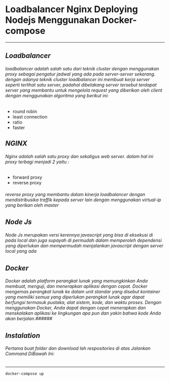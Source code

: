 # **Loadbalancer Nginx Deploying Nodejs Menggunakan Docker-compose** # 

______

## **_Loadbalancer_** ##
###### loadbalancer adalah salah satu dari teknik cluster dengan menggunakan proxy sebagai pengatur jadwal yang ada pada server-server sekarang. dengan adanya teknik cluster loadbalancer ini membuat kerja server seperti terlihat satu server, padahal dibelakang server tersebut terdapat server yang membantu untuk mengelola request yang diberikan oleh client dengan menggunakan algoritma yang berikut ini: ######
- round robin
- least connection
- ratio
- faster

## **_NGINX_** ##
###### Nginx adalah salah satu proxy dan sekaligus web server. dalam hal ini proxy terbagi menjadi 2 yaitu : ######
- forward proxy
- reverse proxy

###### reverse proxy yang membantu dalam kinerja loadbalancer dengan mendistribusika traffik kepada server lain dengan menggunakan virtual-ip yang berikan oleh master ######

## **_Node Js_** ##
###### Node Js merupakan versi kerennya javascript yang bisa di eksekusi di pada local dan juga supayah di permudah dalam memperoleh dependensi yang diperlukan dan mempermudah menjalankan javascript dengan server local yang ada ######

## **_Docker_** ##
###### Docker adalah platform perangkat lunak yang memungkinkan Anda membuat, menguji, dan menerapkan aplikasi dengan cepat. Docker mengemas perangkat lunak ke dalam unit standar yang disebut kontainer yang memiliki semua yang diperlukan perangkat lunak agar dapat berfungsi termasuk pustaka, alat sistem, kode, dan waktu proses. Dengan menggunakan Docker, Anda dapat dengan cepat menerapkan dan menskalakan aplikasi ke lingkungan apa pun dan yakin bahwa kode Anda akan berjalan.######

## **_Instalation_** ##

###### Pertama buat folder dan download lah respositories di atas Jalankan Command DiBawah Ini: ######
______
    docker-compose up